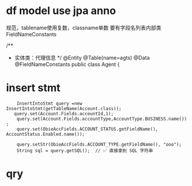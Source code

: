 


# df model  use jpa anno

规范，tablename使用复数，classname单数
要有字段名列表内部类FieldNameConstants

/**
* 实体类：代理信息
  */
  @Entity
  @Table(name=agts)
  @Data  
  @FieldNameConstants
  public class Agent {

# insert stmt


        InsertIntoStmt query =new InsertIntoStmt(getTableName(Account.class));
       query.set(Account.Fields.accountId,1);
        query.set(Account.Fields.accountType,AccountType.BUSINESS.name())    ;
        query.set(ObieAccFields.ACCOUNT_STATUS.getFieldName(),  AccountStatus.Enabled.name());

        query.setStr(ObieAccFields.ACCOUNT_TYPE.getFieldName(), "ooo");
        String sql = query.getSQL();  // ✅ 直接拿到 SQL 字符串


# qry 